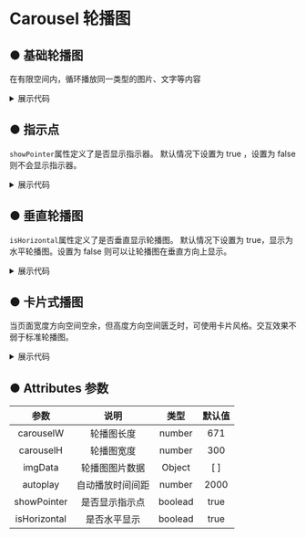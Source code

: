 <script lang="ts" setup>

let imgData = [
    {
        url: "https://img-blog.csdnimg.cn/bc3292108e9c4f3ab289d32ff8fba599.jpg",
        id: 0
    },
    {
        url: "https://img-blog.csdnimg.cn/96d9b0d116e943e69050d1cb09a3c068.jpg",
        id: 1
    },
    {
        url: "https://img-blog.csdnimg.cn/6309a2bf616d42449bd1a64594a31ad0.jpg",
        id: 2
    }, {
        url: "https://img-blog.csdnimg.cn/f70ea795c036419db9002a1d452ab01a.jpg",
        id: 3
    },
    {
        url: "https://img-blog.csdnimg.cn/3be574c4c3bf402689c52bf3d1c021de.png",
        id: 4
    },
]
</script>

# Carousel 轮播图

## ● 基础轮播图  
<p>在有限空间内，循环播放同一类型的图片、文字等内容</p>
<div class="borderBox">
         <k-carousel  
            :carouselW="604"
            :carouselH="270"
            :imgData="imgData"
            :autoplay="2000"
            :showPointer="true"
            :isHorizontal="true"
        >
        </k-carousel>   
</div>
<details>
<summary class="pre-code-tag">展示代码</summary>

  ```vue
<template>
    <div>
        <k-carousel  
            :carouselW="604"
            :carouselH="270"
            :imgData="imgData"
            :autoplay="2000"
            :showPointer="true"
            :isHorizontal="true"
        >
        </k-carousel>
    </div>
</template>
<script lang="ts" setup>

let imgData = [
    {
        url: "https://img-blog.csdnimg.cn/bc3292108e9c4f3ab289d32ff8fba599.jpg",
        id: 0
    },
    {
        url: "https://img-blog.csdnimg.cn/96d9b0d116e943e69050d1cb09a3c068.jpg",
        id: 1
    },
    {
        url: "https://img-blog.csdnimg.cn/6309a2bf616d42449bd1a64594a31ad0.jpg",
        id: 2
    }, {
        url: "https://img-blog.csdnimg.cn/f70ea795c036419db9002a1d452ab01a.jpg",
        id: 3
    },
    {
        url: "https://img-blog.csdnimg.cn/3be574c4c3bf402689c52bf3d1c021de.png",
        id: 4
    },
]
</script>

  ```
</details>

## ● 指示点
<p><code>showPointer</code>属性定义了是否显示指示器。 默认情况下设置为 true ，设置为 false 则不会显示指示器。</p> 
<div class="borderBox">
       <k-carousel
        :carouselW="604"
        :carouselH="270"
        :imgData="imgData"
        :autoplay="2000"
        :showPointer="false"
        :isHorizontal="true"
      >
      </k-carousel> 
</div>

<details>
<summary class="pre-code-tag">展示代码</summary>

  ```vue
<template>
    <div>
      <k-carousel
        :carouselW="604"
        :carouselH="270"
        :imgData="imgData"
        :autoplay="2000"
        :showPointer="false"
        :isHorizontal="true"
      >
      </k-carousel>
    </div>
</template>
<script lang="ts" setup>
let imgData = [
    {
        url: "https://img-blog.csdnimg.cn/bc3292108e9c4f3ab289d32ff8fba599.jpg",
        id: 0
    },
    {
        url: "https://img-blog.csdnimg.cn/96d9b0d116e943e69050d1cb09a3c068.jpg",
        id: 1
    },
    {
        url: "https://img-blog.csdnimg.cn/6309a2bf616d42449bd1a64594a31ad0.jpg",
        id: 2
    }, {
        url: "https://img-blog.csdnimg.cn/f70ea795c036419db9002a1d452ab01a.jpg",
        id: 3
    },
    {
        url: "https://img-blog.csdnimg.cn/3be574c4c3bf402689c52bf3d1c021de.png",
        id: 4
    },
]
</script>

  ```
</details>

## ● 垂直轮播图
<p><code>isHorizontal</code>属性定义了是否垂直显示轮播图。 默认情况下设置为 true，显示为水平轮播图。设置为 false 则可以让轮播图在垂直方向上显示。</p> 
<div class="borderBox">
        <k-carousel
        :carouselW="604"
        :carouselH="270"
        :imgData="imgData"
        :autoplay="2000"
        :showPointer="true"
        :isHorizontal="false"
      >
      </k-carousel>
</div>
<details>
<summary class="pre-code-tag">展示代码</summary>

  ```vue
<template>
    <div>
        <k-carousel
        :carouselW="604"
        :carouselH="270"
        :imgData="imgData"
        :autoplay="2000"
        :showPointer="true"
        :isHorizontal="false"
      >
      </k-carousel>
    </div>
</template>
<script lang="ts" setup>
let imgData = [
    {
        url: "https://img-blog.csdnimg.cn/bc3292108e9c4f3ab289d32ff8fba599.jpg",
        id: 0
    },
    {
        url: "https://img-blog.csdnimg.cn/96d9b0d116e943e69050d1cb09a3c068.jpg",
        id: 1
    },
    {
        url: "https://img-blog.csdnimg.cn/6309a2bf616d42449bd1a64594a31ad0.jpg",
        id: 2
    }, {
        url: "https://img-blog.csdnimg.cn/f70ea795c036419db9002a1d452ab01a.jpg",
        id: 3
    },
    {
        url: "https://img-blog.csdnimg.cn/3be574c4c3bf402689c52bf3d1c021de.png",
        id: 4
    },
]
</script>

  ```
</details>

## ● 卡片式播图
<p>当页面宽度方向空间空余，但高度方向空间匮乏时，可使用卡片风格。交互效果不弱于标准轮播图。</p> 
<div class="borderBox">
        <k-carouselcard  
        :imgData="imgData"
        :autoplay="2000"
        :showPointer="true"
      >
      </k-carouselcard> 
</div>

<details>
<summary class="pre-code-tag">展示代码</summary>

  ```vue
<template>
    <div>
        <k-carouselcard  
        :imgData="imgData"
        :autoplay="2000"
        :showPointer="true"
      >
      </k-carouselcard>
    </div>
</template>
<script lang="ts" setup>
let imgData = [
    {
        url: "https://img-blog.csdnimg.cn/bc3292108e9c4f3ab289d32ff8fba599.jpg",
        id: 0
    },
    {
        url: "https://img-blog.csdnimg.cn/96d9b0d116e943e69050d1cb09a3c068.jpg",
        id: 1
    },
    {
        url: "https://img-blog.csdnimg.cn/6309a2bf616d42449bd1a64594a31ad0.jpg",
        id: 2
    }, {
        url: "https://img-blog.csdnimg.cn/f70ea795c036419db9002a1d452ab01a.jpg",
        id: 3
    },
    {
        url: "https://img-blog.csdnimg.cn/3be574c4c3bf402689c52bf3d1c021de.png",
        id: 4
    },
]
</script>

  ```
</details>

## ● Attributes 参数
|      参数      |                        说明                        |   类型   | 默认值  |
| :----------------: | :------------------------------------------------: | :------: | :-----: |
|    carouselW   |      轮播图长度                                      |  number  | 671        |
|    carouselH   |      轮播图宽度                                      |  number  |    300     |
|     imgData    |      轮播图图片数据                                  |  Object  | [ ]         |
|    autoplay    |      自动播放时间间距                                |  number  | 2000        |
|  showPointer   |        是否显示指示点                                |  boolead  |    true    |
|  isHorizontal  |      是否水平显示                                    |  boolead  | true      |
